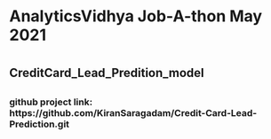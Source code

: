 <html>
<body>
<h1> AnalyticsVidhya Job-A-thon May 2021 <h1>
<h2> CreditCard_Lead_Predition_model <h2>
<h3> github project link: https://github.com/KiranSaragadam/Credit-Card-Lead-Prediction.git <h3>
</body>
</html>
